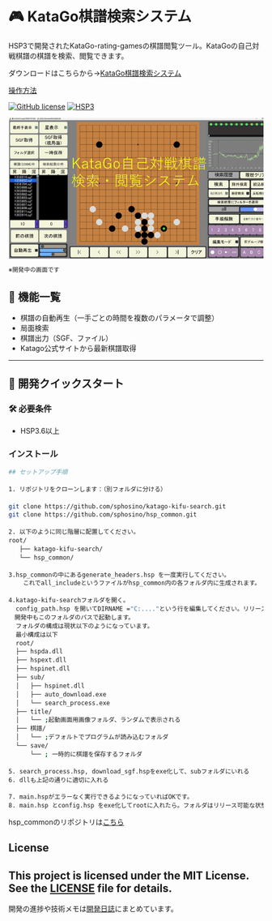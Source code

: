# 🎮 KataGo棋譜検索システム

HSP3で開発されたKataGo-rating-gamesの棋譜閲覧ツール。KataGoの自己対戦棋譜の棋譜を検索、閲覧できます。

ダウンロードはこちらから→[KataGo棋譜検索システム](https://github.com/sphosino/katago-kifu-search/releases)

[操作方法](https://sphosino.github.io/katago-kifu-search/readme.html)

[![GitHub license](https://img.shields.io/github/license/sphosino/katago-kifu-search)](LICENSE)
[![HSP3](https://img.shields.io/badge/HSP-3.6+-brightgreen)](https://hsp.tv/)

<img src="docs/sum4.gif" width="600" alt="スクリーンショット">
<sub>※開発中の画面です</sub>

## 🍎️ 機能一覧
- 棋譜の自動再生（一手ごとの時間を複数のパラメータで調整）
- 局面検索
- 棋譜出力（SGF、ファイル）
- Katago公式サイトから最新棋譜取得
  
---
## 🚀 開発クイックスタート

### 🛠 必要条件
- HSP3.6以上

### インストール
```bash
## セットアップ手順

1. リポジトリをクローンします：（別フォルダに分ける）

git clone https://github.com/sphosino/katago-kifu-search.git
git clone https://github.com/sphosino/hsp_common.git

2. 以下のように同じ階層に配置してください。　
root/
   ├── katago-kifu-search/
   └── hsp_common/

3.hsp_commonの中にあるgenerate_headers.hsp を一度実行してください。
    これでall_includeというファイルがhsp_common内の各フォルダ内に生成されます。

4.katago-kifu-searchフォルダを開く。
  config_path.hsp を開いてDIRNAME ="C:...."という行を編集してください。リリース用のフォルダになります。
　開発中もこのフォルダのパスで起動します。
  フォルダの構成は現状以下のようになっています。
  最小構成は以下
  root/
  ├── hspda.dll
  ├── hspext.dll
  ├── hspinet.dll
  ├── sub/
  │   ├── hspinet.dll
  │   ├── auto_download.exe
  │   └── search_process.exe
  ├── title/
  │   └── ;起動画面用画像フォルダ、ランダムで表示される
  ├── 棋譜/
  │   └── ;デフォルトでプログラムが読み込むフォルダ
  └── save/
      └── ; 一時的に棋譜を保存するフォルダ

5. search_process.hsp, download_sgf.hspをexe化して、subフォルダにいれる
6. dllも上記の通りに適切に入れる

7. main.hspがエラーなく実行できるようになっていればOKです。
8. main.hsp とconfig.hsp をexe化してrootに入れたら。フォルダはリリース可能な状態になっているはずです。

```


hsp_commonのリポジトリは[こちら](https://github.com/sphosino/hsp_common)

## License
This project is licensed under the MIT License. See the [LICENSE](./LICENSE) file for details.
---
開発の進捗や技術メモは[開発日誌](https://sphosino.github.io/katago-kifu-search)にまとめています。
